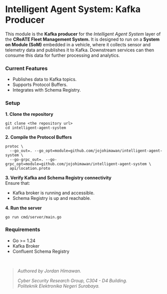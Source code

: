 # Intelligent Agent System: Kafka Producer

This module is the **Kafka producer** for the _Intelligent Agent System_ layer of the **CReATE Fleet Management System.** It is designed to run on a **System on Module (SoM)** embedded in a vehicle, where it collects sensor and telemetry data and publishes it to Kafka. Downstream services can then consume this data for further processing and analytics.

### Current Features
- Publishes data to Kafka topics.
- Supports Protocol Buffers.
- Integrates with Schema Registry.

### Setup

**1. Clone the repository**
```
git clone <the repository url>
cd intelligent-agent-system
```

**2. Compile the Protocol Buffers**
```
protoc \
  --go_out=. --go_opt=module=github.com/jojohimawan/intelligent-agent-system \
  --go-grpc_out=. --go-grpc_opt=module=github.com/jojohimawan/intelligent-agent-system \
  api/location.proto
```

**3. Verify Kafka and Schema Registry connectivity**
<br> Ensure that:
- Kafka broker is running and accessible.
- Schema Registry is up and reachable.

**4. Run the server**
```
go run cmd/server/main.go
```

### Requirements
- Go >= 1.24
- Kafka Broker
- Confluent Schema Registry

<br>

> _Authored by Jordan Himawan._
>
> _Cyber Security Research Group, C304 - D4 Building._ <br>
> _Politeknik Elektronika Negeri Surabaya._